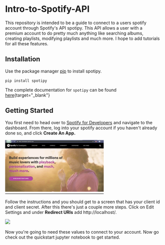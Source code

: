 # Intro-to-Spotify-API

This repository is intended to be a guide to connect to a
 users spotify account through Spotify's API spotipy. 
 This API allows a user with a premium account to do 
 pretty much anything like searching albums, creating 
 playlists, modifying playlists and much more. I hope to add 
 tutorials for all these features.
 
 ## Installation
 
 Use the package manager [pip](https://pip.pypa.io/en/stable/) to install spotipy.
 ```
pip install spotipy
``` 
The complete documentation for `spotipy` can be found [here](https://spotipy.readthedocs.io/en/latest/){target="_blank"}

## Getting Started

You first need to head over to [Spotify for Developers](https://developer.spotify.com/) and navigate to the dashboard. From there, log into your spotify account
if you haven't already done so, and click **Create An App.**

![](app.gif)
 
Follow the instructions and you should get to a screen that has your client id and client secret. After this there's just a couple more steps.
Click on Edit Settings and under **Redirect URIs** add http://localhost/.

![](redirect.gif)

Now you're going to need these values to connect to your account. Now go check out the quickstart jupyter notebook to get started.
